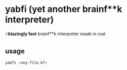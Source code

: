# yabfi (yet another brainf\*\*k interpreter)

⚡**blazingly fast** brainf\*\*k interpreter made in rust

## usage

```sh
yabfi <any-file.bf>
```
